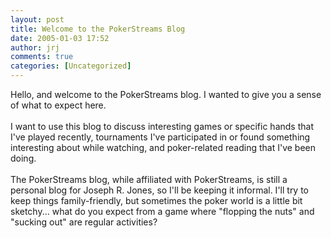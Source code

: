 ```yaml
---
layout: post
title: Welcome to the PokerStreams Blog
date: 2005-01-03 17:52
author: jrj
comments: true
categories: [Uncategorized]
---
```

Hello, and welcome to the PokerStreams blog. I wanted to give you a sense of what to expect here.<br /><br />I want to use this blog to discuss interesting games or specific hands that I've played recently, tournaments I've participated in or found something interesting about while watching, and poker-related reading that I've been doing.<br /><br />The PokerStreams blog, while affiliated with PokerStreams, is still a personal blog for Joseph R. Jones, so I'll be keeping it informal. I'll try to keep things family-friendly, but sometimes the poker world is a little bit sketchy... what do you expect from a game where "flopping the nuts" and "sucking out" are regular activities?
